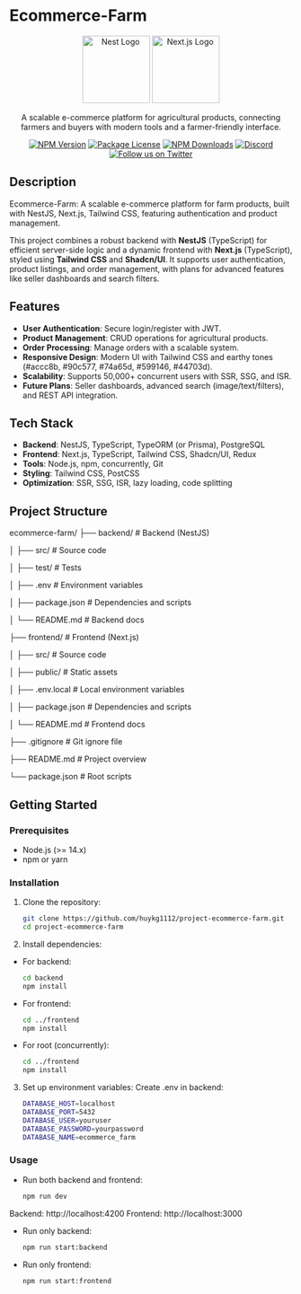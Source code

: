 # Ecommerce-Farm

<p align="center">
  <a href="http://nestjs.com/" target="blank"><img src="https://nestjs.com/img/logo-small.svg" width="120" alt="Nest Logo" /></a>
  <a href="https://nextjs.org/" target="blank"><img src="https://assets.vercel.com/image/upload/v1662130559/nextjs/Icon_light_background.png" width="120" alt="Next.js Logo" /></a>
</p>

<p align="center">
  A scalable e-commerce platform for agricultural products, connecting farmers and buyers with modern tools and a farmer-friendly interface.
</p>

<p align="center">
  <a href="https://www.npmjs.com/~nestjscore" target="_blank"><img src="https://img.shields.io/npm/v/@nestjs/core.svg" alt="NPM Version" /></a>
  <a href="https://www.npmjs.com/~nestjscore" target="_blank"><img src="https://img.shields.io/npm/l/@nestjs/core.svg" alt="Package License" /></a>
  <a href="https://www.npmjs.com/~nestjscore" target="_blank"><img src="https://img.shields.io/npm/dm/@nestjs/common.svg" alt="NPM Downloads" /></a>
  <a href="https://discord.gg/G7Qnnhy" target="_blank"><img src="https://img.shields.io/badge/discord-online-brightgreen.svg" alt="Discord"/></a>
  <a href="https://twitter.com/nestframework" target="_blank"><img src="https://img.shields.io/twitter/follow/nestframework.svg?style=social&label=Follow" alt="Follow us on Twitter"></a>
</p>

## Description

Ecommerce-Farm: A scalable e-commerce platform for farm products, built with NestJS, Next.js, Tailwind CSS, featuring authentication and product management.

This project combines a robust backend with **NestJS** (TypeScript) for efficient server-side logic and a dynamic frontend with **Next.js** (TypeScript), styled using **Tailwind CSS** and **Shadcn/UI**. It supports user authentication, product listings, and order management, with plans for advanced features like seller dashboards and search filters.

## Features

- **User Authentication**: Secure login/register with JWT.
- **Product Management**: CRUD operations for agricultural products.
- **Order Processing**: Manage orders with a scalable system.
- **Responsive Design**: Modern UI with Tailwind CSS and earthy tones (#accc8b, #90c577, #74a65d, #599146, #44703d).
- **Scalability**: Supports 50,000+ concurrent users with SSR, SSG, and ISR.
- **Future Plans**: Seller dashboards, advanced search (image/text/filters), and REST API integration.

## Tech Stack

- **Backend**: NestJS, TypeScript, TypeORM (or Prisma), PostgreSQL
- **Frontend**: Next.js, TypeScript, Tailwind CSS, Shadcn/UI, Redux
- **Tools**: Node.js, npm, concurrently, Git
- **Styling**: Tailwind CSS, PostCSS
- **Optimization**: SSR, SSG, ISR, lazy loading, code splitting

## Project Structure


ecommerce-farm/
├── backend/              # Backend (NestJS)

│   ├── src/              # Source code

│   ├── test/             # Tests

│   ├── .env              # Environment variables

│   ├── package.json      # Dependencies and scripts

│   └── README.md         # Backend docs

├── frontend/             # Frontend (Next.js)

│   ├── src/              # Source code

│   ├── public/           # Static assets

│   ├── .env.local        # Local environment variables

│   ├── package.json      # Dependencies and scripts

│   └── README.md         # Frontend docs

├── .gitignore            # Git ignore file

├── README.md             # Project overview

└── package.json          # Root scripts


## Getting Started

### Prerequisites
- Node.js (>= 14.x)
- npm or yarn

### Installation
1. Clone the repository:
   ```bash
   git clone https://github.com/huykg1112/project-ecommerce-farm.git
   cd project-ecommerce-farm
2. Install dependencies:
  - For backend:
    ```bash
    cd backend
    npm install
  - For frontend:
    ```bash
    cd ../frontend
    npm install
  - For root (concurrently):
    ```bash
    cd ../frontend
    npm install
3. Set up environment variables:
   Create .env in backend:
   ```bash
   DATABASE_HOST=localhost
   DATABASE_PORT=5432
   DATABASE_USER=youruser
   DATABASE_PASSWORD=yourpassword
   DATABASE_NAME=ecommerce_farm

### Usage
- Run both backend and frontend:
  ```bash
  npm run dev
Backend: http://localhost:4200
Frontend: http://localhost:3000

- Run only backend:
  ```bash
  npm run start:backend
  
- Run only frontend:
  ```bash
  npm run start:frontend
